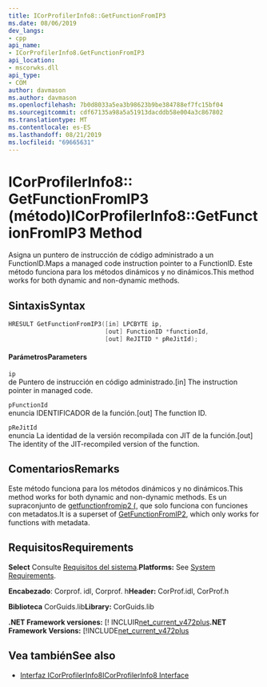 ```yaml
---
title: ICorProfilerInfo8::GetFunctionFromIP3
ms.date: 08/06/2019
dev_langs:
- cpp
api_name:
- ICorProfilerInfo8.GetFunctionFromIP3
api_location:
- mscorwks.dll
api_type:
- COM
author: davmason
ms.author: davmason
ms.openlocfilehash: 7b0d8033a5ea3b98623b9be384788ef7fc15bf04
ms.sourcegitcommit: cdf67135a98a5a51913dacddb58e004a3c867802
ms.translationtype: MT
ms.contentlocale: es-ES
ms.lasthandoff: 08/21/2019
ms.locfileid: "69665631"
---
```

# <a name="icorprofilerinfo8getfunctionfromip3-method"></a><span data-ttu-id="348fc-102">ICorProfilerInfo8:: GetFunctionFromIP3 (método)</span><span class="sxs-lookup"><span data-stu-id="348fc-102">ICorProfilerInfo8::GetFunctionFromIP3 Method</span></span>

<span data-ttu-id="348fc-103">Asigna un puntero de instrucción de código administrado a un FunctionID.</span><span class="sxs-lookup"><span data-stu-id="348fc-103">Maps a managed code instruction pointer to a FunctionID.</span></span> <span data-ttu-id="348fc-104">Este método funciona para los métodos dinámicos y no dinámicos.</span><span class="sxs-lookup"><span data-stu-id="348fc-104">This method works for both dynamic and non-dynamic methods.</span></span>

## <a name="syntax"></a><span data-ttu-id="348fc-105">Sintaxis</span><span class="sxs-lookup"><span data-stu-id="348fc-105">Syntax</span></span>

```cpp
HRESULT GetFunctionFromIP3([in] LPCBYTE ip,
                           [out] FunctionID *functionId,
                           [out] ReJITID * pReJitId);
```

#### <a name="parameters"></a><span data-ttu-id="348fc-106">Parámetros</span><span class="sxs-lookup"><span data-stu-id="348fc-106">Parameters</span></span>

`ip` \
<span data-ttu-id="348fc-107">de Puntero de instrucción en código administrado.</span><span class="sxs-lookup"><span data-stu-id="348fc-107">[in] The instruction pointer in managed code.</span></span>

`pFunctionId` \
<span data-ttu-id="348fc-108">enuncia IDENTIFICADOR de la función.</span><span class="sxs-lookup"><span data-stu-id="348fc-108">[out] The function ID.</span></span>

`pReJitId` \
<span data-ttu-id="348fc-109">enuncia La identidad de la versión recompilada con JIT de la función.</span><span class="sxs-lookup"><span data-stu-id="348fc-109">[out] The identity of the JIT-recompiled version of the function.</span></span>

## <a name="remarks"></a><span data-ttu-id="348fc-110">Comentarios</span><span class="sxs-lookup"><span data-stu-id="348fc-110">Remarks</span></span>

<span data-ttu-id="348fc-111">Este método funciona para los métodos dinámicos y no dinámicos.</span><span class="sxs-lookup"><span data-stu-id="348fc-111">This method works for both dynamic and non-dynamic methods.</span></span> <span data-ttu-id="348fc-112">Es un supraconjunto de [getfunctionfromip2 (](icorprofilerinfo4-getfunctionfromip2-method.md), que solo funciona con funciones con metadatos.</span><span class="sxs-lookup"><span data-stu-id="348fc-112">It is a superset of [GetFunctionFromIP2](icorprofilerinfo4-getfunctionfromip2-method.md), which only works for functions with metadata.</span></span>

## <a name="requirements"></a><span data-ttu-id="348fc-113">Requisitos</span><span class="sxs-lookup"><span data-stu-id="348fc-113">Requirements</span></span>

<span data-ttu-id="348fc-114">**Select** Consulte [Requisitos del sistema](../../../../docs/framework/get-started/system-requirements.md).</span><span class="sxs-lookup"><span data-stu-id="348fc-114">**Platforms:** See [System Requirements](../../../../docs/framework/get-started/system-requirements.md).</span></span>

<span data-ttu-id="348fc-115">**Encabezado**: Corprof. idl, Corprof. h</span><span class="sxs-lookup"><span data-stu-id="348fc-115">**Header:** CorProf.idl, CorProf.h</span></span>

<span data-ttu-id="348fc-116">**Biblioteca** CorGuids.lib</span><span class="sxs-lookup"><span data-stu-id="348fc-116">**Library:** CorGuids.lib</span></span>

<span data-ttu-id="348fc-117">**.NET Framework versiones:** [! INCLUIR[net_current_v472plus](../../../../includes/net-current-v472plus.md)</span><span class="sxs-lookup"><span data-stu-id="348fc-117">**.NET Framework Versions:** [!INCLUDE[net_current_v472plus](../../../../includes/net-current-v472plus.md)</span></span>

## <a name="see-also"></a><span data-ttu-id="348fc-118">Vea también</span><span class="sxs-lookup"><span data-stu-id="348fc-118">See also</span></span>

- [<span data-ttu-id="348fc-119">Interfaz ICorProfilerInfo8</span><span class="sxs-lookup"><span data-stu-id="348fc-119">ICorProfilerInfo8 Interface</span></span>](../../../../docs/framework/unmanaged-api/profiling/icorprofilerinfo8-interface.md)
